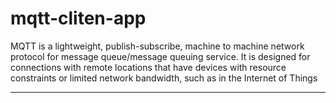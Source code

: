 # mqtt-cliten-app

<p align='left'>
  MQTT is a lightweight, publish-subscribe, machine to machine network protocol for message queue/message queuing service. 
  It is designed for connections with remote locations that have devices with resource constraints or limited network bandwidth, 
  such as in the Internet of Things
 </p>
 <hr/>

